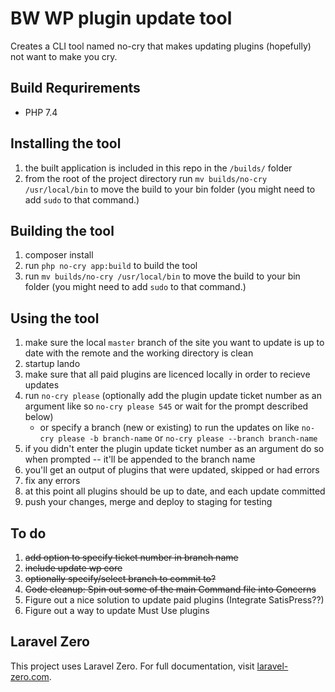 # BW WP plugin update tool 

Creates a CLI tool named no-cry that makes updating plugins (hopefully) not want to make you cry.

## Build Requrirements
- PHP 7.4

## Installing the tool
1. the built application is included in this repo in the `/builds/` folder
1. from the root of the project directory run `mv builds/no-cry /usr/local/bin` to move the build to your bin folder (you might need to add `sudo` to that command.)

## Building the tool
1. composer install
2. run `php no-cry app:build` to build the tool
3. run `mv builds/no-cry /usr/local/bin` to move the build to your bin folder (you might need to add `sudo` to that command.)

## Using the tool
1. make sure the local `master` branch of the site you want to update is up to date with the remote and the working directory is clean
1. startup lando
1. make sure that all paid plugins are licenced locally in order to recieve updates
1. run `no-cry please` (optionally add the plugin update ticket number as an argument like so `no-cry please 545` or wait for the prompt described below)
    - or specify a branch (new or existing) to run the updates on like `no-cry please -b branch-name` or `no-cry please --branch branch-name`
1. if you didn't enter the plugin update ticket number as an argument do so when prompted -- it'll be appended to the branch name
1. you'll get an output of plugins that were updated, skipped or had errors
1. fix any errors
1. at this point all plugins should be up to date, and each update committed
1. push your changes, merge and deploy to staging for testing

## To do
1. ~~add option to specify ticket number in branch name~~
1. ~~include update wp core~~
1. ~~optionally specify/select branch to commit to?~~
1. ~~Code cleanup: Spin out some of the main Command file into Concerns~~
1. Figure out a nice solution to update paid plugins (Integrate SatisPress??)
1. Figure out a way to update Must Use plugins

## Laravel Zero

This project uses Laravel Zero. For full documentation, visit [laravel-zero.com](https://laravel-zero.com/).

